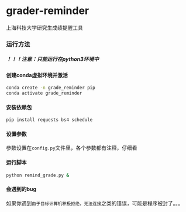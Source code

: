 # grader-reminder
上海科技大学研究生成绩提醒工具

### 运行方法

##### ！！！注意：只能运行在python3环境中

#### 创建conda虚拟环境并激活
```bash
conda create -n grade_reminder pip
conda activate grade_reminder
```

#### 安装依赖包
```bash
pip install requests bs4 schedule 
```
#### 设置参数
参数设置在`config.py`文件里，各个参数都有注释，仔细看

#### 运行脚本
```bash
python remind_grade.py &
```

#### 会遇到的bug
如果你遇到`由于目标计算机积极拒绝，无法连接`之类的错误，可能是程序被封了。。。
